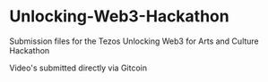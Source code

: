 # Unlocking-Web3-Hackathon

Submission files for the Tezos Unlocking Web3 for Arts and Culture Hackathon

Video's submitted directly via Gitcoin
